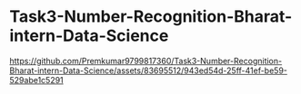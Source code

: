 # Task3-Number-Recognition-Bharat-intern-Data-Science

https://github.com/Premkumar9799817360/Task3-Number-Recognition-Bharat-intern-Data-Science/assets/83695512/943ed54d-25ff-41ef-be59-529abe1c5291

